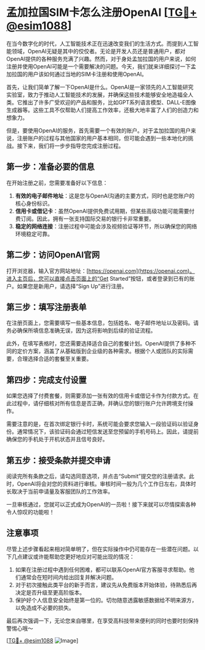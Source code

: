 # 孟加拉国SIM卡怎么注册OpenAI [[TG💪+ @esim1088](https://t.me/s/esim1088)]

在当今数字化的时代，人工智能技术正在迅速改变我们的生活方式。而提到人工智能领域，OpenAI无疑是其中的佼佼者。无论是开发人员还是普通用户，都对OpenAI提供的各种服务充满了兴趣。然而，对于身处孟加拉国的用户来说，如何注册并使用OpenAI可能是一个需要解决的问题。今天，我们就来详细探讨一下孟加拉国的用户该如何通过当地的SIM卡注册和使用OpenAI。

首先，让我们简单了解一下OpenAI是什么。OpenAI是一家领先的人工智能研究实验室，致力于推动人工智能技术的发展，并确保这些技术能够安全地造福全人类。它推出了许多广受欢迎的产品和服务，比如GPT系列语言模型、DALL-E图像生成器等。这些工具不仅帮助人们提高工作效率，还极大地丰富了人们的创造力和想象力。

但是，要使用OpenAI的服务，首先需要一个有效的账户。对于孟加拉国的用户来说，注册账户的过程与其他国家的用户基本相同，但可能会遇到一些本地化的挑战。接下来，我们将一步步指导您完成注册过程。

## 第一步：准备必要的信息

在开始注册之前，您需要准备好以下信息：

1. **有效的电子邮件地址**：这是您与OpenAI沟通的主要方式，同时也是您账户的核心身份标识。
2. **信用卡或借记卡**：虽然OpenAI提供免费试用期，但某些高级功能可能需要付费订阅。因此，拥有一张支持国际交易的银行卡非常重要。
3. **稳定的网络连接**：注册过程中可能会涉及视频验证等环节，所以确保您的网络环境稳定可靠。

## 第二步：访问OpenAI官网

打开浏览器，输入官方网站地址：[https://openai.com](https://openai.com)。进入主页后，您可以直接点击页面上的“Get Started”按钮，或者登录到已有的账户。如果您是新用户，请选择“Sign Up”进行注册。

## 第三步：填写注册表单

在注册页面上，您需要填写一些基本信息，包括姓名、电子邮件地址以及密码。请务必确保所填信息准确无误，因为这将影响到后续的验证流程。

此外，在填写表格时，您还需要选择适合自己的套餐计划。OpenAI提供了多种不同的定价方案，涵盖了从基础版到企业级的各种需求。根据个人或团队的实际需要，合理选择合适的套餐至关重要。

## 第四步：完成支付设置

如果您选择了付费套餐，则需要添加一张有效的信用卡或借记卡作为付款方式。在此过程中，请仔细核对所有信息是否正确，并确认您的银行账户允许跨境支付操作。

需要注意的是，在首次绑定银行卡时，系统可能会要求您输入一段验证码以验证身份。通常情况下，该验证码会通过短信发送至您预留的手机号码上。因此，请提前确保您的手机处于开机状态并且信号良好。

## 第五步：接受条款并提交申请

阅读完所有条款之后，请勾选同意选项，并点击“Submit”提交您的注册请求。此时，OpenAI将会对您的资料进行审核。审核时间一般为几个工作日左右，具体时长取决于当前申请量及客服团队的工作效率。

一旦审核通过，您就可以正式成为OpenAI的一员啦！接下来就可以尽情探索各种令人惊叹的功能啦！

## 注意事项

尽管上述步骤看起来相对简单明了，但在实际操作中仍可能存在一些潜在问题。以下几点建议或许能帮助您更好地应对可能出现的情况：

1. 如果在注册过程中遇到任何困难，都可以联系OpenAI官方客服寻求帮助。他们通常会在短时间内给出回复并解决问题。
2. 对于初次接触此类平台的新手而言，建议先从免费版本开始体验，待熟悉后再决定是否升级至更高阶版本。
3. 保护好个人信息安全始终是第一位的。切勿随意透露敏感数据给不明来源方，以免造成不必要的损失。

最后再次强调一下，无论您来自哪里，在享受高科技带来便利的同时也要时刻保持警惕心哦～

[[TG💪+ @esim1088](https://t.me/s/esim1088) ![Image](https://i.postimg.cc/4NQfJmqS/Snipaste-2025-05-13-00-14-12.png)]